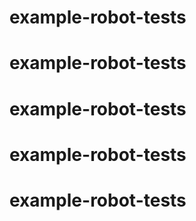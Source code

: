 # example-robot-tests
# example-robot-tests
# example-robot-tests
# example-robot-tests
# example-robot-tests

